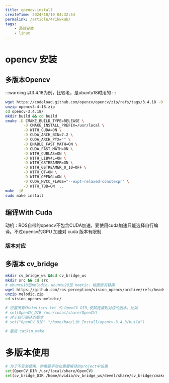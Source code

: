 ```yaml
---
title: opencv-install
createTime: 2024/10/10 04:32:54
permalink: /article/4r1kwxab/
tags:
    - 源码安装
    - linux
---
```


# opencv 安装

## 多版本Opencv 

:::warning
以3.4.18为例，比较老，是ubuntu18时用的
:::

```bash
wget https://codeload.github.com/opencv/opencv/zip/refs/tags/3.4.18 -O opencv3-4-18.zip
unzip opencv3-4-18.zip
cd opencv-3.4.18/
mkdir build && cd build
cmake -D CMAKE_BUILD_TYPE=RELEASE \
        -D CMAKE_INSTALL_PREFIX=/usr/local \
        -D WITH_CUDA=ON \
        -D CUDA_ARCH_BIN=7.2 \
        -D CUDA_ARCH_PTX="" \
        -D ENABLE_FAST_MATH=ON \
        -D CUDA_FAST_MATH=ON \
        -D WITH_CUBLAS=ON \
        -D WITH_LIBV4L=ON \
        -D WITH_GSTREAMER=ON \
        -D WITH_GSTREAMER_0_10=OFF \
        -D WITH_QT=ON \
        -D WITH_OPENGL=ON \
        -D CUDA_NVCC_FLAGS="--expt-relaxed-constexpr" \
        -D WITH_TBB=ON  ..
make -j6   
sudo make install

```

## 编译With Cuda
动机：ROS自带的opencv不包含CUDA加速，要使用cuda加速只能选择自行编译。不过opencv的GPU 加速对 cuda 版本有限制

### 版本对应


## 多版本 cv_bridge

```bash
mkdir cv_bridge_ws &&cd cv_bridge_ws
mkdir src && cd src
# ubuntu18是melodic，ubuntu20是 noetic，根据情况替换
wget https://github.com/ros-perception/vision_opencv/archive/refs/heads/melodic.zip
unzip melodic.zip
cd vision_opencv-melodic/

# 设置所有CMakeLists.txt 的 OpenCV_DIR,使其链接到对应的版本，比如
# set(OpenCV_DIR /usr/local/share/OpenCV)
# 对于自行编译的版本
# set("OpenCV_DIR" "/home/hao/Lib_Install/opencv-3.4.3/build")

# 最后 catkin_make
```


# 多版本使用
```bash
# 为了不安装使用，你需要手动在需要编译的project中设置
set(OpenCV_DIR /usr/local/share/OpenCV)
set(cv_bridge_DIR /home/nvidia/cv_bridge_ws/devel/share/cv_bridge/cmake)
```

